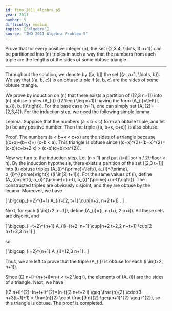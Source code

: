 ```yaml
---
id: fimo_2011_algebra_p5
year: 2011
number: 5
difficulty: medium
topics: ["algebra"]
source: "IMO 2011 Algebra Problem 5"
---
```


Prove that for every positive integer \(n\), the set \(\{2,3,4, \ldots, 3 n+1\}\) can be partitioned into \(n\) triples in such a way that the numbers from each triple are the lengths of the sides of some obtuse triangle.

---
Throughout the solution, we denote by \([a, b]\) the set \(\{a, a+1, \ldots, b\}\). We say that \(\{a, b, c\}\) is an obtuse triple if \(a, b, c\) are the sides of some obtuse triangle.

We prove by induction on \(n\) that there exists a partition of \([2,3 n+1]\) into \(n\) obtuse triples \(A_{i}\) \((2 \leq i \leq n+1)\) having the form \(A_{i}=\left\{i, a_{i}, b_{i}\right\}\). For the base case \(n=1\), one can simply set \(A_{2}=\{2,3,4\}\). For the induction step, we need the following simple lemma.

Lemma. Suppose that the numbers \(a < b < c\) form an obtuse triple, and let \(x\) be any positive number. Then the triple \(\{a, b+x, c+x\}\) is also obtuse.

Proof. The numbers \(a < b+x < c+x\) are the sides of a triangle because \((c+x)-(b+x)=\) \(c-b < a\). This triangle is obtuse since \((c+x)^{2}-(b+x)^{2}=(c-b)(c+b+2 x) > (c-b)(c+b)>a^{2}\).

Now we turn to the induction step. Let \(n > 1\) and put \(t=\lfloor n / 2\rfloor < n\). By the induction hypothesis, there exists a partition of the set \([2,3 t+1]\) into \(t\) obtuse triples \(A_{i}^{\prime}=\left\{i, a_{i}^{\prime}, b_{i}^{\prime}\right\}\) \((i \in[2, t+1])\). For the same values of \(i\), define \(A_{i}=\left\{i, a_{i}^{\prime}+(n-t), b_{i}^{\prime}+(n-t)\right\}\). The constructed triples are obviously disjoint, and they are obtuse by the lemma. Moreover, we have

\[
\bigcup_{i=2}^{t+1} A_{i}=[2, t+1] \cup[n+2, n+2 t+1] .
\]

Next, for each \(i \in[t+2, n+1]\), define \(A_{i}=\{i, n+t+i, 2 n+i\}\). All these sets are disjoint, and

\[
\bigcup_{i=t+2}^{n+1} A_{i}=[t+2, n+1] \cup[n+2 t+2,2 n+t+1] \cup[2 n+t+2,3 n+1]
\]

so

\[
\bigcup_{i=2}^{n+1} A_{i}=[2,3 n+1] .
\]

Thus, we are left to prove that the triple \(A_{i}\) is obtuse for each \(i \in[t+2, n+1]\).

Since \((2 n+i)-(n+t+i)=n-t < t+2 \leq i\), the elements of \(A_{i}\) are the sides of a triangle. Next, we have

\((2 n+i)^{2}-(n+t+i)^{2}=(n-t)(3 n+t+2 i) \geq \frac{n}{2} \cdot(3 n+3(t+1)+1) > \frac{n}{2} \cdot \frac{9 n}{2} \geq(n+1)^{2} \geq i^{2}\), so this triangle is obtuse. The proof is completed.
